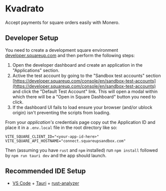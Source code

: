 # Kvadrato

Accept payments for square orders easily with Monero.

## Developer Setup

You need to create a development square environment [developer.squareup.com](https://developer.squareup.com/us/en) and then perform the following steps:

1. Open the developer dashboard and create an application in the "Applications" section.
2. Active the test account by going to the "Sandbox test accounts" section [https://developer.squareup.com/console/en/sandbox-test-accounts](https://developer.squareup.com/console/en/sandbox-test-accounts) and click the "Default Test Account" link. This will open a modal within which there will be a "Open in Square Dashboard" button you need to click.
3. If the dashboard UI fails to load ensure your browser (and/or ublock origin) isn't preventing the scripts from loading.

From your _application's_ credentials page copy out the Application ID and place it in a `.env.local` file in the root directory like so:

```
VITE_SQUARE_CLIENT_ID="<your-app-id-here>"
VITE_SQUARE_API_HOSTNAME="connect.squareupsandbox.com"
```

Then (assuming you have `rust` and `npm` installed) run `npm install` followed by `npm run tauri dev` and the app should launch.

## Recommended IDE Setup

- [VS Code](https://code.visualstudio.com/) + [Tauri](https://marketplace.visualstudio.com/items?itemName=tauri-apps.tauri-vscode) + [rust-analyzer](https://marketplace.visualstudio.com/items?itemName=rust-lang.rust-analyzer)
